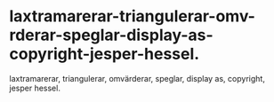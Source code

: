 # laxtramarerar-triangulerar-omv-rderar-speglar-display-as-copyright-jesper-hessel.
laxtramarerar, triangulerar, omvärderar, speglar, display as, copyright, jesper hessel.
